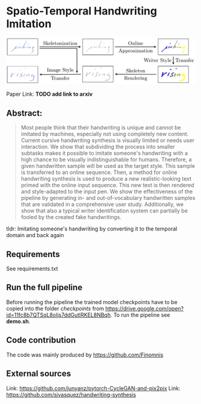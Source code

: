 # Spatio-Temporal Handwriting Imitation

![Pipeline Overview](pipeline.png)

Paper Link: __TODO add link to arxiv__

## Abstract:

>Most people think that their handwriting is unique and cannot be imitated by machines, especially not using completely new content. 
Current cursive handwriting synthesis is visually limited or needs user interaction.
We show that subdividing the process into smaller subtasks makes it possible to imitate someone's handwriting with a high chance to be visually indistinguishable for humans.
Therefore, a given handwritten sample will be used as the target style. 
This sample is transferred to an online sequence. Then, a method for online handwriting synthesis is used to produce a new realistic-looking text primed with the online input sequence. This new text is then rendered and style-adapted to the input pen. We show the effectiveness of the pipeline by generating in- and out-of-vocabulary handwritten samples that are validated in a comprehensive user study. Additionally, we show that also a typical writer identification system can partially be fooled by the created fake handwritings.

tldr: Imitating someone's handwriting by converting it to the temporal domain and back again

## Requirements

See requirements.txt

## Run the full pipeline

Before running the pipeline the trained model checkpoints have to be copied into the folder _checkpoints_ from https://drive.google.com/open?id=11fc8b7QTSqL8oIjs7ddGutlRKEL8NBqh.
To run the pipeline see __demo.sh__. 


## Code contribution

The code was mainly produced by https://github.com/Finomnis

## External sources

Link: https://github.com/junyanz/pytorch-CycleGAN-and-pix2pix
Link: https://github.com/sjvasquez/handwriting-synthesis

